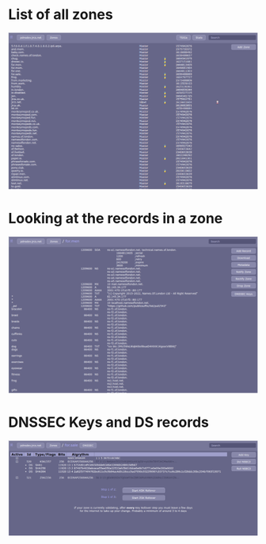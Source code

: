 # List of all zones
![One](Screenshot_2022-10-04_16-34-55.png)

# Looking at the records in a zone
![One](Screenshot_2022-10-04_16-35-18.png)

# DNSSEC Keys and DS records
![One](Screenshot_2022-10-04_16-35-39.png)
